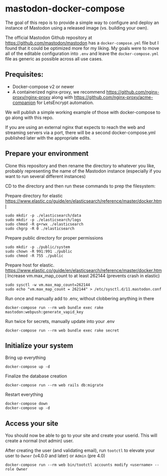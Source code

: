 # mastodon-docker-compose

The goal of this repo is to provide a simple way to configure and deploy an instance of Mastodon using a released image (vs. building your own).

The official Mastodon Github repository at https://github.com/mastodon/mastodon has a `docker-compose.yml` file but I found that it could be optimized more for my liking. My goals were to move all of the editable configuration into `.env` and leave the `docker-compose.yml` file as generic as possible across all use cases.

## Prequisites:
- Docker-compose v2 or newer
- A containerized nginx-proxy, we recommend https://github.com/nginx-proxy/nginx-proxy along with https://github.com/nginx-proxy/acme-companion for LetsEncrypt automation. 

We will publish a simple working example of those with docker-compose to go along with this repo.

If you are using an external nginx that expects to reach the web and streaming servers via a port, there will be a second docker-compose.yml published later with the appropriate edits.

## Prepare your environment

Clone this repository and then rename the directory to whatever you like, probably representing the name of the Mastodon instance (especially if you want to run several different instances)

CD to the directory and then run these commands to prep the filesystem:

Prepare directory for elastic https://www.elastic.co/guide/en/elasticsearch/reference/master/docker.html

```
sudo mkdir -p ./elasticsearch/data
sudo mkdir -p ./elasticsearch/logs
sudo chmod -R g+rwx ./elasticsearch
sudo chgrp -R 0 ./elasticsearch
```

Prepare public directory for proper permissions
```
sudo mkdir -p ./public/system
sudo chown -R 991:991 ./public
sudo chmod -R 755 ./public
```

Prepare host for elastic. https://www.elastic.co/guide/en/elasticsearch/reference/master/docker.html
Increase vm.max_map_count to at least 262144 (prevents crash in elastic)
```
sudo sysctl -w vm.max_map_count=262144 
sudo echo "vm.max_map_count = 262144" > /etc/sysctl.d/11.mastodon.conf
```

Run once and manually add to .env, without clobbering anything in there
```
docker-compose run --rm web bundle exec rake mastodon:webpush:generate_vapid_key
```

Run twice for secrets, manually update into your .env
```
docker-compose run --rm web bundle exec rake secret
```
## Initialize your system
Bring up everything
```
docker-compose up -d
```
Finalize the database creation
```
docker-compose run --rm web rails db:migrate
```
Restart everything
```
docker-compose down
docker-compose up -d
```

## Access your site

You should now be able to go to your site and create your userid. This will create a normal (not admin) user.

After creating the user (and validating email), run `tootctl` to elevate your user to `Owner` (v4.0.0 and later) or `Admin` (pre 4.0)

```
docker-compose run --rm web bin/tootctl accounts modify <username> --role Owner
```